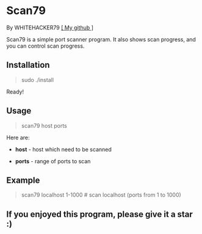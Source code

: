 # Scan79

By WHITEHACKER79
[[ My github ]](https://github.com/whitehacker79)


Scan79 is a simple port scanner program. It also shows scan progress, and you can control scan progress.


## Installation

> sudo ./install

Ready!

## Usage

> scan79 host ports

Here are:

* **host** - host which need to be scanned

* **ports** - range of ports to scan

## Example

> scan79 localhost 1-1000 # scan localhost (ports from 1 to 1000)

## If you enjoyed this program, please give it a star :)
